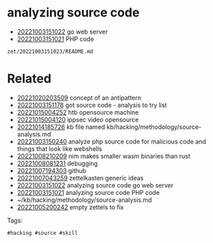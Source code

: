 # analyzing source code

- [20221003151022](/zet/20221003151022/README.md) go web server
- [20221003151021](/zet/20221003151021/README.md) PHP code

` zet/20221003151023/README.md `

# Related

- [20221020203509](/zet/20221020203509/README.md) concept of an antipattern
- [20221003151178](/zet/20221003151178/README.md) got source code - analysis to try list
- [20221015004252](/zet/20221015004252/README.md) htb opensource machine
- [20221015004120](/zet/20221015004120/README.md) ippsec video opensource
- [20221014185726](/zet/20221014185726/README.md) kb file named kb/hacking/methodology/source-analysis.md
- [20221003150240](/zet/20221003150240/README.md) analyze php source code for malicious code and things that look like webshells
- [20221008210209](/zet/20221008210209/README.md) nim makes smaller wasm binaries than rust
- [20221008081231](/zet/20221008081231/README.md) debugging
- [20221007194303](/zet/20221007194303/README.md) github
- [20221007043259](/zet/20221007043259/README.md) zettelkasten generic ideas
- [20221003151022](/zet/20221003151022/README.md) analyzing source code go web server
- [20221003151021](/zet/20221003151021/README.md) analyzing source code PHP code
- ~/kb/hacking/methodology/source-analysis.md
- [20221005200242](/zet/20221005200242/README.md) empty zettels to fix

Tags:

    #hacking #source #skill

